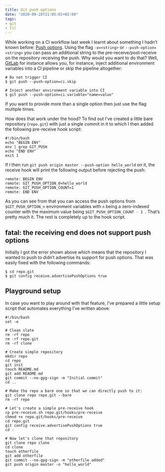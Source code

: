 ```yaml
---
title: Git push options
date: "2020-09-28T21:05:01+02:00"
tags:
- git
- til
---
```


While working on a CI workflow last week I learnt about something I hadn’t known before: [Push options](https://git-scm.com/docs/git-push#Documentation/git-push.txt---push-optionltoptiongt). Using the  flag `-o=<string>` or `--push-option=<string>` you can pass an additional string to the pre-receive/post-receive on the repository receiving the push. Why would you want to do that? Well, [GitLab](https://docs.gitlab.com/ee/user/project/push_options.html) for instance allows you, for instance, inject additional environment variables into a CI pipeline or skip the pipeline altogether:

	# Do not trigger CI
	$ git push --push-option=ci.skip 
	
	# Inject another environment variable into CI
	$ git push --push-option=ci.variable="name=value"

 If you want to provide more than a single option then just use the flag multiple times.

How does that work under the hood? To find out I’ve created a little bare repository (`repo.git`) with just a single commit in it to which I then added the following pre-receive hook script:

	#!/bin/bash
	echo "BEGIN ENV"
	env | grep GIT_PUSH
	echo "END ENV"
	exit 1

If I then run `git push origin master --push-option hello_world` on it, the receive hook will print the following output before rejecting the push:

	remote: BEGIN ENV
	remote: GIT_PUSH_OPTION_0=hello_world
	remote: GIT_PUSH_OPTION_COUNT=1
	remote: END ENV

As you can see from that you can access the push options from `$GIT_PUSH_OPTION_n` environment variables with `n` being a zero-indexed counter with the maximum value being `$GIT_PUSH_OPTION_COUNT - 1 `. That’s pretty much it. The rest is completely up to the hook script.

## fatal: the receiving end does not support push options

Initially I got the error shown above which means that the repository I wanted to push to didn’t advertise its support for push options. That was easily fixed with the following commands:

	$ cd repo.git
	$ git config receive.advertisePushOptions true

## Playground setup

In case you want to play around with that feature, I’ve prepared a little setup script that automates everything I’ve written above:

	#!/bin/bash
	set -e
	
	# Clean slate
	rm -rf repo
	rm -rf repo.git
	rm -rf clone
	
	# Create simple repository
	mkdir repo
	cd repo
	git init
	touch README.md
	git add README.md
	git commit --no-gpg-sign -m "Initial commit"
	cd ..
	
	# Make the repo a bare one so that we can directly push to it:
	git clone repo repo.git --bare
	rm -rf repo
	
	# Let's create a simple pre-receive hook
	cp pre-receive.sh repo.git/hooks/pre-receive
	chmod +x repo.git/hooks/pre-receive
	cd repo.git
	git config receive.advertisePushOptions true
	cd -
	
	# Now let's clone that repository
	git clone repo clone
	cd clone
	touch otherfile
	git add otherfile
	git commit --no-gpg-sign -m "otherfile added"
	git push origin master -o "hello_world"
